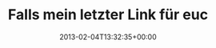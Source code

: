 ---
retweeted: false
source: <a href="http://termtter.org/" rel="nofollow">Termtter</a>
entities:
  hashtags: []
  symbols: []
  user_mentions: []
  urls:
  - url: https://t.co/B0rrlrPV
    expanded_url: https://www.cacert.org/index.php?id=3
    display_url: cacert.org/index.php?id=3
    indices:
    - '101'
    - '122'
display_text_range:
- '0'
- '122'
favorite_count: '0'
id_str: '298423808598093824'
truncated: false
retweet_count: '0'
id: '298423808598093824'
possibly_sensitive: false
created_at: Mon Feb 04 13:32:35 +0000 2013
favorited: false
full_text: 'Falls mein letzter Link für euch eine Zertifikats-Warnung erzeugt hat,
  einfach denen hier vertrauen:'
lang: de
quote_url: https://www.cacert.org/index.php?id=3
tags:
- pesos:twitter
date: '2013-02-04T13:32:35+00:00'
src: https://twitter.com/bascht/status/298423808598093824
original_url: https://twitter.com/bascht/status/298423808598093824
type: twitter_tweet
text: 'Falls mein letzter Link für euch eine Zertifikats-Warnung erzeugt hat, einfach
  denen hier vertrauen:'
title: Falls mein letzter Link für euc

---